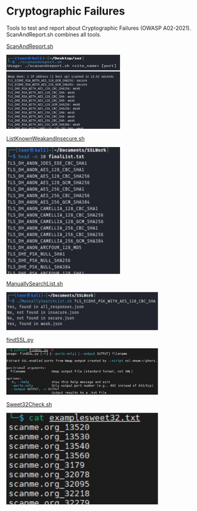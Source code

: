 # Cryptographic Failures
Tools to test and report about Cryptographic Failures (OWASP A02-2021).
ScanAndReport.sh combines all tools.


[ScanAndReport.sh](https://github.com/mr-tomr/CryptographicFailures/blob/main/ScanAndReport.sh)

<img src="https://github.com/mr-tomr/CryptographicFailures/blob/main/images/scanreportusage.jpg" alt="Alt Text" style="width: 300px;">
<img src="https://github.com/mr-tomr/CryptographicFailures/blob/main/images/scanreport-sorted.jpg" alt="Alt Text" style="width: 300px;">

[ListKnownWeakandInsecure.sh](https://github.com/mr-tomr/CryptographicFailures/blob/main/ListKnownWeakandInsecure.sh)

<img src="https://github.com/mr-tomr/CryptographicFailures/blob/main/images/ListKnownWeakandInsecure.jpg" alt="Alt Text" style="width: 300px;">

[ManuallySearchList.sh](https://github.com/mr-tomr/CryptographicFailures/blob/main/ManuallySearchList.sh)

<img src="https://github.com/mr-tomr/CryptographicFailures/blob/main/images/ManuallySearchList.jpg" alt="Alt Text" style="width: 400px;">

[findSSL.py](https://github.com/mr-tomr/CryptographicFailures/blob/main/findSSL.py)

<img src="https://github.com/mr-tomr/CryptographicFailures/blob/main/images/findSSLpy.jpg" alt="Alt Text" style="width: 400px;">

[Sweet32Check.sh](https://github.com/mr-tomr/CryptographicFailures/blob/main/Sweet32Check.sh)

<img src="https://github.com/mr-tomr/CryptographicFailures/blob/main/images/Sweet32Checksh.jpg" alt="Alt Text" style="width: 400px;">

